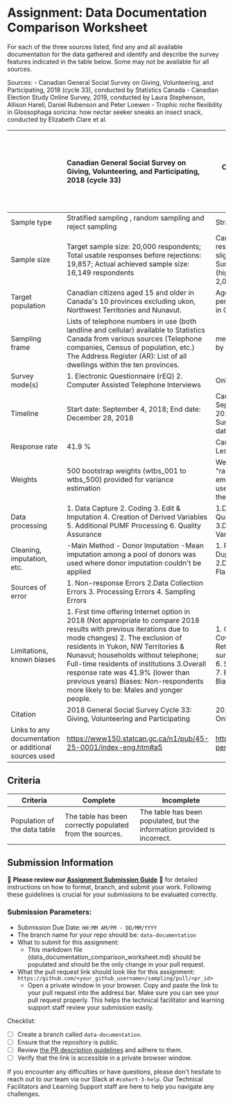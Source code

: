 # Assignment: Data Documentation Comparison Worksheet

For each of the three sources listed, find any and all available documentation for the data gathered and identify and describe the survey features indicated in the table below. Some may not be available for all sources.

Sources: - Canadian General Social Survey on Giving, Volunteering, and Participating, 2018 (cycle 33), conducted by Statistics Canada - Canadian Election Study Online Survey, 2019, conducted by Laura Stephenson, Allison Harell, Daniel Rubenson and Peter Loewen - Trophic niche flexibility in Glossophaga soricina: how nectar seeker sneaks an insect snack, conducted by Elizabeth Clare et al.

|                                                       | Canadian General Social Survey on Giving, Volunteering, and Participating, 2018 (cycle 33) | Canadian Election Study Online Survey, 2019 | Trophic niche flexibility in Glossophaga soricina: how nectar seeker sneaks an insect snack |
|----------------|:--------------------|----------------|---------------------|
| Sample type                                           |    Stratified sampling , random sampling and reject sampling                                                                                      |Stratified sampling and Quota sampling |                                                                                             |
| Sample size                                           |    Target sample size: 20,000 respondents; Total usable responses before rejections: 19,857; Actual achieved sample size: 16,149 respondents |Campaign Period Survey: Total completed responses: 37,822 (high quality: 33,905 slightl lower quality:3917  Post-Election Survey: Total completed responses: 10,340 (high quality: 8,313/ slightly lower quality: 2,027 )|
| Target population                                     |    Canadian citizens aged 15 and older in Canada's 10 provinces excluding ukon, Northwest Territories and Nunavut. | Age: 18 or older; Canadian citizens or permenant residents; Location: must reside in Canada; |                                                                                             |
| Sampling frame                                        |    Lists of telephone numbers in use (both landline and cellular) available to Statistics Canada from various sources (Telephone companies, Census of population, etc.) The Address Register (AR): List of all dwellings within the ten provinces.   | members of various online panels managed by Qualtrics|                                                                                             |
| Survey mode(s)                                        |    1. Electronic Questionnaire (rEQ) 2. Computer Assisted Telephone Interviews | Online Survey|                                                                                             |
| Timeline                                              |    Start date: September 4, 2018; End date: December 28, 2018  | Campaign Period Survey -Start date: September 13, 2019; End date: October 21, 2019 (closed at 9:00am); Post-Election Survey-Start date: October 24, 2019; End date: November 11, 2019  |                                                                                             |
| Response rate                                         |    41.9 %                                                                                        | Campaign Period: 45.48% ; Post-Election: Less than 50%                                            |                                                                                             |
| Weights                                               |    500 bootstrap weights (wtbs_001 to wtbs_500)  provided for variance estimation | Weights were created using an iterative "raking" process and the documentation emphasizes that these weights should be used to ensure the data is representative of the Canadian population. |                                                                                             |
| Data processing                                       |    1. Data Capture 2. Coding 3. Edit & Imputation 4. Creation of Derived Variables 5. Additional PUMF Processing 6. Quality Assurance  |1.Data Quality Checks & Removal 2.Data Quality Categories Retained in Dataset 3.Duplicate Response Identification 4. Variable Naming|                                                                                             |
| Cleaning, imputation, etc.                            |    -Main Method - Donor Imputation       -Mean imputation among a pool of donors was used where donor imputation couldn't be applied | 1. Response Removal by Criteria (e.g. Duplicates, Incomplete responses) 2.Duplicate Identification  3. Data Quality Flags; No mention of imputation procedures |                                                                                             |
| Sources of error                                      |   1. Non-response Errors 2.Data Collection Errors 3. Processing Errors 4. Sampling Errors                                                                                         |                                             |                                                                                             |
| Limitations, known biases                             |   1. First time offering Internet option in 2018 (Not appropriate to compare 2018 results with previous iterations due to mode changes) 2. The exclusion of residents in Yukon, NW Territories & Nunavut; households without telephone; Full-time residents of institutions 3.Overall response rate was 41.9% (lower than previous years) Biases: Non-respondents more likely to be: Males and yonger people. |1. Online Panel Limitations 2. Geographic Coverage (Territories not included ) 3. Return Rate Issues (< 50%) 4. Online-only survey 5. Limited campaign period coverage 6. Selection Bias (Online panel recruitment) 7. Excludsion of non-internet users 8.Panel Bias |
| Citation                                              | 2018 General Social Survey Cycle 33: Giving, Volunteering and Participating  |2019 Canadian Election Study (CES) - Online Survey |                                                                                             |
| Links to any documentation or additional sources used |https://www150.statcan.gc.ca/n1/pub/45-25-0001/index-eng.htm#a5 | https://dataverse.harvard.edu/dataset.xhtml?persistentId=doi:10.7910/DVN/DUS88V|                                                                                             |

## Criteria

|Criteria|Complete|Incomplete|
|--------|----|----|
|Population of the data table|The table has been correctly populated from the sources.|The table has been populated, but the information provided is incorrect.|

## Submission Information

🚨 **Please review our [Assignment Submission Guide](https://github.com/UofT-DSI/onboarding/blob/main/onboarding_documents/submissions.md)** 🚨 for detailed instructions on how to format, branch, and submit your work. Following these guidelines is crucial for your submissions to be evaluated correctly.

### Submission Parameters:
* Submission Due Date: `HH:MM AM/PM - DD/MM/YYYY`
* The branch name for your repo should be: `data-documentation`
* What to submit for this assignment:
     * This markdown file (data_documentation_comparison_worksheet.md) should be populated and should be the only change in your pull request.
* What the pull request link should look like for this assignment: `https://github.com/<your_github_username>/sampling/pull/<pr_id>`
     * Open a private window in your browser. Copy and paste the link to your pull request into the address bar. Make sure you can see your pull request properly. This helps the technical facilitator and learning support staff review your submission easily.

Checklist: 
- [ ] Create a branch called `data-documentation`.
- [ ] Ensure that the repository is public.
- [ ] Review [the PR description guidelines](https://github.com/UofT-DSI/onboarding/blob/main/onboarding_documents/submissions.md#guidelines-for-pull-request-descriptions) and adhere to them.
- [ ] Verify that the link is accessible in a private browser window.

If you encounter any difficulties or have questions, please don't hesitate to reach out to our team via our Slack at `#cohort-3-help`. Our Technical Facilitators and Learning Support staff are here to help you navigate any challenges.
